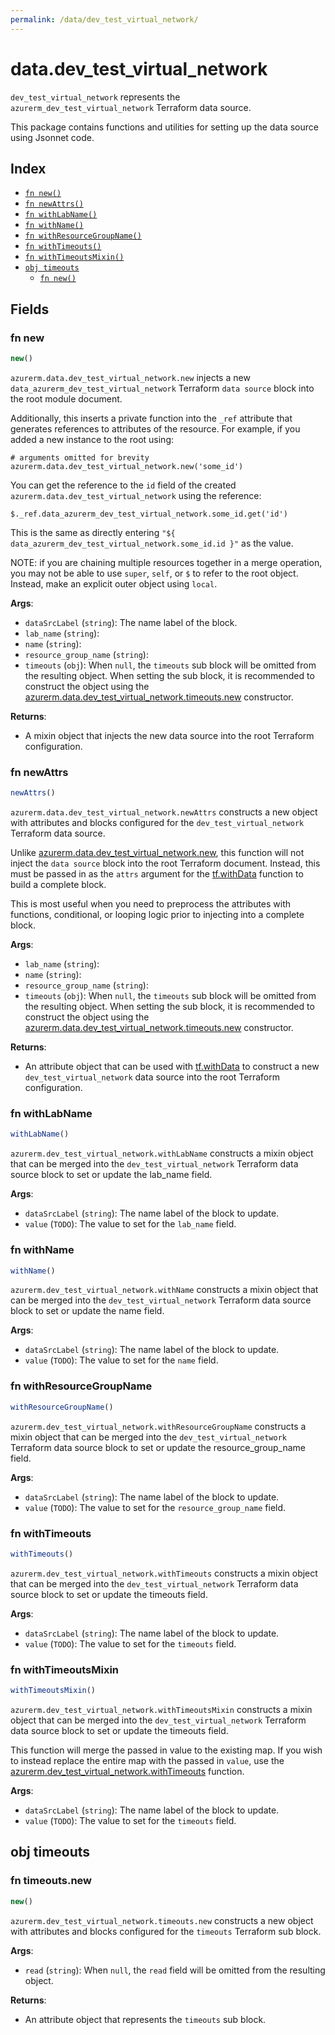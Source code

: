 ```yaml
---
permalink: /data/dev_test_virtual_network/
---
```


# data.dev_test_virtual_network

`dev_test_virtual_network` represents the `azurerm_dev_test_virtual_network` Terraform data source.



This package contains functions and utilities for setting up the data source using Jsonnet code.


## Index

* [`fn new()`](#fn-new)
* [`fn newAttrs()`](#fn-newattrs)
* [`fn withLabName()`](#fn-withlabname)
* [`fn withName()`](#fn-withname)
* [`fn withResourceGroupName()`](#fn-withresourcegroupname)
* [`fn withTimeouts()`](#fn-withtimeouts)
* [`fn withTimeoutsMixin()`](#fn-withtimeoutsmixin)
* [`obj timeouts`](#obj-timeouts)
  * [`fn new()`](#fn-timeoutsnew)

## Fields

### fn new

```ts
new()
```


`azurerm.data.dev_test_virtual_network.new` injects a new `data_azurerm_dev_test_virtual_network` Terraform `data source`
block into the root module document.

Additionally, this inserts a private function into the `_ref` attribute that generates references to attributes of the
resource. For example, if you added a new instance to the root using:

    # arguments omitted for brevity
    azurerm.data.dev_test_virtual_network.new('some_id')

You can get the reference to the `id` field of the created `azurerm.data.dev_test_virtual_network` using the reference:

    $._ref.data_azurerm_dev_test_virtual_network.some_id.get('id')

This is the same as directly entering `"${ data_azurerm_dev_test_virtual_network.some_id.id }"` as the value.

NOTE: if you are chaining multiple resources together in a merge operation, you may not be able to use `super`, `self`,
or `$` to refer to the root object. Instead, make an explicit outer object using `local`.

**Args**:
  - `dataSrcLabel` (`string`): The name label of the block.
  - `lab_name` (`string`): 
  - `name` (`string`): 
  - `resource_group_name` (`string`): 
  - `timeouts` (`obj`):  When `null`, the `timeouts` sub block will be omitted from the resulting object. When setting the sub block, it is recommended to construct the object using the [azurerm.data.dev_test_virtual_network.timeouts.new](#fn-devtestvirtualnetworktimeoutsnew) constructor.

**Returns**:
- A mixin object that injects the new data source into the root Terraform configuration.


### fn newAttrs

```ts
newAttrs()
```


`azurerm.data.dev_test_virtual_network.newAttrs` constructs a new object with attributes and blocks configured for the `dev_test_virtual_network`
Terraform data source.

Unlike [azurerm.data.dev_test_virtual_network.new](#fn-devtestvirtualnetworknew), this function will not inject the `data source`
block into the root Terraform document. Instead, this must be passed in as the `attrs` argument for the
[tf.withData](https://github.com/tf-libsonnet/core/tree/main/docs#fn-withdata) function to build a complete block.

This is most useful when you need to preprocess the attributes with functions, conditional, or looping logic prior to
injecting into a complete block.

**Args**:
  - `lab_name` (`string`): 
  - `name` (`string`): 
  - `resource_group_name` (`string`): 
  - `timeouts` (`obj`):  When `null`, the `timeouts` sub block will be omitted from the resulting object. When setting the sub block, it is recommended to construct the object using the [azurerm.data.dev_test_virtual_network.timeouts.new](#fn-devtestvirtualnetworktimeoutsnew) constructor.

**Returns**:
  - An attribute object that can be used with [tf.withData](https://github.com/tf-libsonnet/core/tree/main/docs#fn-withdata) to construct a new `dev_test_virtual_network` data source into the root Terraform configuration.


### fn withLabName

```ts
withLabName()
```

`azurerm.dev_test_virtual_network.withLabName` constructs a mixin object that can be merged into the `dev_test_virtual_network`
Terraform data source block to set or update the lab_name field.



**Args**:
  - `dataSrcLabel` (`string`): The name label of the block to update.
  - `value` (`TODO`): The value to set for the `lab_name` field.


### fn withName

```ts
withName()
```

`azurerm.dev_test_virtual_network.withName` constructs a mixin object that can be merged into the `dev_test_virtual_network`
Terraform data source block to set or update the name field.



**Args**:
  - `dataSrcLabel` (`string`): The name label of the block to update.
  - `value` (`TODO`): The value to set for the `name` field.


### fn withResourceGroupName

```ts
withResourceGroupName()
```

`azurerm.dev_test_virtual_network.withResourceGroupName` constructs a mixin object that can be merged into the `dev_test_virtual_network`
Terraform data source block to set or update the resource_group_name field.



**Args**:
  - `dataSrcLabel` (`string`): The name label of the block to update.
  - `value` (`TODO`): The value to set for the `resource_group_name` field.


### fn withTimeouts

```ts
withTimeouts()
```

`azurerm.dev_test_virtual_network.withTimeouts` constructs a mixin object that can be merged into the `dev_test_virtual_network`
Terraform data source block to set or update the timeouts field.



**Args**:
  - `dataSrcLabel` (`string`): The name label of the block to update.
  - `value` (`TODO`): The value to set for the `timeouts` field.


### fn withTimeoutsMixin

```ts
withTimeoutsMixin()
```

`azurerm.dev_test_virtual_network.withTimeoutsMixin` constructs a mixin object that can be merged into the `dev_test_virtual_network`
Terraform data source block to set or update the timeouts field.

This function will merge the passed in value to the existing map. If you wish
to instead replace the entire map with the passed in `value`, use the [azurerm.dev_test_virtual_network.withTimeouts](TODO)
function.


**Args**:
  - `dataSrcLabel` (`string`): The name label of the block to update.
  - `value` (`TODO`): The value to set for the `timeouts` field.


## obj timeouts



### fn timeouts.new

```ts
new()
```


`azurerm.dev_test_virtual_network.timeouts.new` constructs a new object with attributes and blocks configured for the `timeouts`
Terraform sub block.



**Args**:
  - `read` (`string`):  When `null`, the `read` field will be omitted from the resulting object.

**Returns**:
  - An attribute object that represents the `timeouts` sub block.
